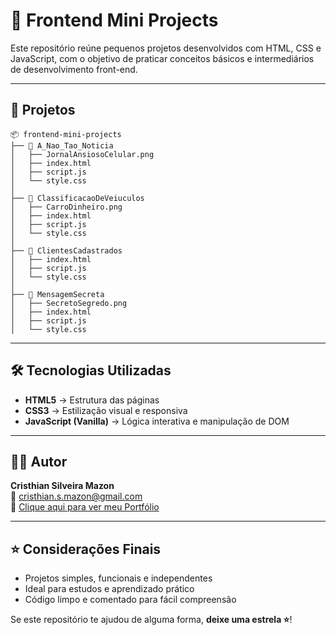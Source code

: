 # 🧪 Frontend Mini Projects

Este repositório reúne pequenos projetos desenvolvidos com HTML, CSS e JavaScript, com o objetivo de praticar conceitos básicos e intermediários de desenvolvimento front-end.

---

## 📁 Projetos

```text
📦 frontend-mini-projects
├── 📁 A_Nao_Tao_Noticia
│   ├── JornalAnsiosoCelular.png
│   ├── index.html
│   ├── script.js
│   └── style.css
│
├── 📁 ClassificacaoDeVeiuculos
│   ├── CarroDinheiro.png
│   ├── index.html
│   ├── script.js
│   └── style.css
│
├── 📁 ClientesCadastrados
│   ├── index.html
│   ├── script.js
│   └── style.css
│
├── 📁 MensagemSecreta
│   ├── SecretoSegredo.png
│   ├── index.html
│   ├── script.js
│   └── style.css
```

---

## 🛠️ Tecnologias Utilizadas

- **HTML5** → Estrutura das páginas  
- **CSS3** → Estilização visual e responsiva  
- **JavaScript (Vanilla)** → Lógica interativa e manipulação de DOM

---

## 👨‍💻 Autor

**Cristhian Silveira Mazon**  
📧 [cristhian.s.mazon@gmail.com](mailto:cristhian.s.mazon@gmail.com)  
🔗 [Clique aqui para ver meu Portfólio](https://cristhianmazon.github.io/Portfolio)

---

## ⭐ Considerações Finais

- Projetos simples, funcionais e independentes  
- Ideal para estudos e aprendizado prático  
- Código limpo e comentado para fácil compreensão

Se este repositório te ajudou de alguma forma, **deixe uma estrela ⭐**!


